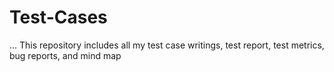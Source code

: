 # Test-Cases
...
This repository includes all my test case writings, test report, test metrics, bug reports, and mind map

